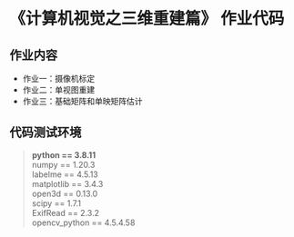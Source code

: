 # 《计算机视觉之三维重建篇》 作业代码

## 作业内容

- 作业一：摄像机标定
- 作业二：单视图重建
- 作业三：基础矩阵和单映矩阵估计

## 代码测试环境

> **python == 3.8.11**  
> numpy == 1.20.3  
> labelme == 4.5.13  
> matplotlib == 3.4.3  
> open3d == 0.13.0  
> scipy == 1.7.1  
> ExifRead == 2.3.2  
> opencv_python == 4.5.4.58

